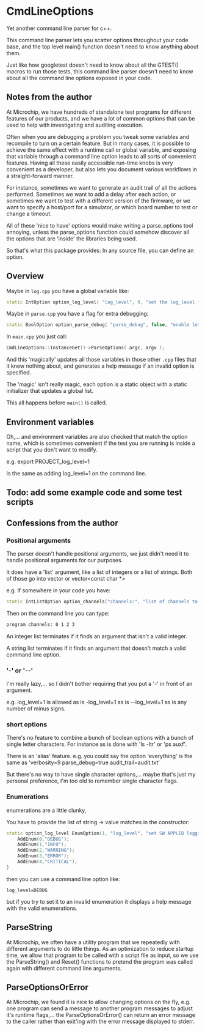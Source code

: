 # CmdLineOptions
Yet another command line parser for c++.

This command line parser lets you scatter options throughout your code base, and the top level main() function doesn't need to know anything about them.

Just like how googletest doesn't need to know about all the GTEST() macros to run those tests, this command line parser doesn't need to know about all the command line options exposed in your code.

## Notes from the author 

At Microchip, we have hundreds of standalone test programs for different features of our products, and we have a lot of common options that can be used to help with investigating and auditing execution.  

Often when you are debugging a problem you tweak some variables and recompile to turn on a certain feature.  But in many cases, it is possible to achieve the same effect with a runtime call or global variable, and exposing that variable through a command line option leads to all sorts of convenient features.  Having all these easily accessible run-time knobs is very convenient as a developer, but also lets you document various workflows in a straight-forward manner.

For instance, sometimes we want to generate an audit trail of all the actions performed. Sometimes we want to add a delay after each action, or sometimes we want to test with a different version of the firmware, or we want to specify a host/port for a simulator, or which board number to test or change a timeout.

All of these 'nice to have' options would make writing a parse_options tool annoying, unless the parse_options function could somehow discover all the options that are 'inside' the libraries being used.

So that's what this package provides: In any source file, you can define an option.

## Overview 

Maybe in `log.cpp` you have a global variable like:
```c++
static IntOption option_log_level( "log_level", 0, "set the log_level from 0..9" );
```

Maybe in `parse.cpp` you have a flag for extra debugging:
```c++
static BoolOption option_parse_debug( "parse_debug", false, "enable lots of debugging for the parser" );
```

In `main.cpp` you just call:
```c++
CmdLineOptions::InstanceGet()->ParseOptions( argc, argv );
```
And this 'magically' updates all those variables in those other `.cpp` files that it knew nothing about, and generates a help message if an invalid option is specified.

The 'magic' isn't really magic, each option is a static object with a static initializer that updates a global list.

This all happens before `main()` is called.

## Environment variables

Oh,... and environment variables are also checked that match the option name, which is sometimes convenient if the test you are running is inside a script that you don't want to modify.

e.g. export PROJECT_log_level=1

Is the same as adding log_level=1 on the command line.

## Todo: add some example code and some test scripts

## Confessions from the author

### Positional arguments

The parser doesn't handle positional arguments, we just didn't need it to handle positional arguments for our purposes.

It does have a 'list' argument, like a list of integers or a list of strings.  Both of those go into vector<int> or vector<const char *>

e.g. If somewhere in your code you have:

```c++
static IntListOption option_channels("channels:", "list of channels to use");
```
Then on the command line you can type:
```bash
program channels: 0 1 2 3
```

An integer list terminates if it finds an argument that isn't a valid integer.

A string list terminates if it finds an argument that doesn't match a valid command line option.

### '-' or '--'

I'm really lazy,... so I didn't bother requiring that you put a '-' in front of an argument.

e.g.  log_level=1 is allowed as is -log_level=1 as is --log_level=1 as is any number of minus signs.

### short options

There's no feature to combine a bunch of boolean options with a bunch of single letter characters.  For instance as is done with 'ls -ltr' or 'ps auxf'.

There is an 'alias' feature.  e.g. you could say the option 'everything' is the same as 'verbosity=9 parse_debug=true audit_trail=audit.txt' 

But there's no way to have single character options,... maybe that's just my personal preference, I'm too old to remember single character flags.

### Enumerations

enumerations are a little clunky,

You have to provide the list of string -> value matches in the constructor:

```c++
static option_log_level EnumOption(1, "log_level", "set SW APPLIB logging level (0=DEBUG,1=INFO,2=WARNING,3=ERROR,4=CRITICAL)") {
    AddEnum(0,"DEBUG");
    AddEnum(1,"INFO");
    AddEnum(2,"WARNING");
    AddEnum(3,"ERROR");
    AddEnum(4,"CRITICAL");
}
```

then you can use a command line option like:
```
log_level=DEBUG
```
but if you try to set it to an invalid enumeration it displays a help message with the valid enumerations.

## ParseString

At Microchip, we often have a utility program that we repeatedly with different arguments to do little things.  As an optimization to reduce startup time, we allow that program to be called with a script file as input, so we use the ParseString() and Reset() functions to pretend the program was called again with different command line arguments.

## ParseOptionsOrError

At Microchip, we found it is nice to allow changing options on the fly, e.g. one program can send a message to another program messages to adjust it's runtime flags,... the ParseOptionsOrError() can return an error message to the caller rather than exit'ing with the error message displayed to stderr. 


